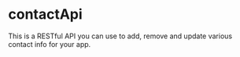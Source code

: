 # contactApi
This is a RESTful API you can use to add, remove and update various contact info for your app.
